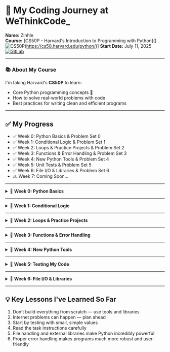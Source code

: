 # 🌱 My Coding Journey at WeThinkCode_ 

**Name:** Zinhle  
**Course:** [CS50P - Harvard's Introduction to Programming with Python]([![CS50P](https://img.shields.io/badge/CS50P-Python_Programming-003366?logo=python])(https://cs50.harvard.edu/python/)]
**Start Date:** July 11, 2025  
[![GitLab](https://img.shields.io/badge/GitLab-Mirror-orange?logo=gitlab)](https://gitlab.com/ZinhleH-thanos/wethinkcode-pre-academy)

---

### 📚 About My Course  
I'm taking Harvard's **CS50P** to learn:  
- Core Python programming concepts 🐍  
- How to solve real-world problems with code  
- Best practices for writing clean and efficient programs

---

## ✅ My Progress
- ✅ Week 0: Python Basics & Problem Set 0
- ✅ Week 1: Conditional Logic & Problem Set 1
- ✅ Week 2: Loops & Practice Projects & Problem Set 2
- ✅ Week 3: Functions & Error Handling & Problem Set 3 
- ✅ Week 4: New Python Tools & Problem Set 4
- ✅ Week 5: Unit Tests & Problem Set 5
- ✅ Week 6: File I/O & Libraries & Problem Set 6
- 🔜 Week 7: Coming Soon...

---

<details>
<summary>📅 <strong>Week 0: Python Basics </strong></summary>

### 🧠 What I Learned
- How to interact with users using input and print
- Using string methods like lowercase and replace
- Performing basic math operations

### 💻 Projects I Worked On
- indoor.py — makes text lowercase  
- playback.py — slows down speech by adding pauses  
- faces.py — replaces :) and :( with emojis  
- einstein.py — calculates energy from mass  
- tip.py — calculates tips at restaurants  

### ⚠️ Challenges I Faced
**July 12:**  
Created a file in the wrong folder and had to move it

**July 13:**  
Faced Git push errors and resolved them

**July 14:**  
Created file names with spaces and learned to rename them properly

### 😄 How I Felt  
I was proud to finish my first week! Git was a bit confusing, but I started getting the hang of it. Excited to learn conditionals next.

</details>

---

<details>
<summary>📅 <strong>Week 1: Conditional Logic </strong></summary>

### 🧠 What I Learned
- Writing programs that make decisions using conditions
- Cleaning and formatting user input
- Converting time formats

### 💻 Projects I Worked On
- deep.py — checks for a specific response  
- bank.py — responds to greetings  
- extensions.py — identifies file types  
- interpreter.py — performs basic calculations  
- meal.py — identifies mealtimes  

### 💡 Something New I Tried
Learned to convert time more precisely using hour and minute values

### 😄 How I Felt  
Week 1 felt more challenging than Week 0, but it was fun! I liked building small apps that respond differently based on user input.

</details>

---

<details>
<summary>📅 <strong>Week 2: Loops & Practice Projects </strong></summary>

### 🧠 What I Learned
- How loops work in Python  
- Using repetition to improve user interaction  
- Validating input and retrying when necessary  
- Creating functions to organize code better  

### 💻 Projects I Worked On
- camel.py — converts camelCase to snake_case  
- coke.py — simulates a coin-based vending machine  
- twttr.py — removes vowels from words  
- plates.py — validates custom license plates  
- nutrition.py — gives fruit calorie info  

### 😄 How I Felt  
This week had a lot more logic and testing involved, but I loved the challenge. I’m getting better at understanding what a task wants, but I still struggle a bit with how to write the code itself. I hope that improves with time.

### 🛠 Tools I'm Using
- CS50 Codespace  
- GitHub and GitLab  
- VS Code  

</details>

---

<details>
<summary>📅 <strong>Week 3: Functions & Error Handling </strong></summary>

### 🧠 What I Learned
- Creating functions for reusable logic  
- Working with dictionaries and menus  
- Counting and sorting data  
- Converting between date formats  
- Handling errors with try/except  

### 💻 Projects I Worked On
- fuel.py — converts fractions to percentages  
- taqueria.py — tracks orders and totals  
- grocery.py — counts and sorts grocery items  
- outdated.py — changes date formats  

### ⚠️ Challenges I Faced
**July 31:**  
- Struggled with validating fractions  
- Had issues with case sensitivity in input  
- Learned how to carefully handle unusual date formats

### 😄 How I Felt  
This week really tested my problem-solving skills! The date conversion task was especially tricky, but I felt proud when I solved it. I'm starting to see how everything I've learned fits together.

</details>

---

<details>
<summary>📅 <strong>Week 4: New Python Tools </strong></summary>

### 🧠 What I Learned
- Adding emojis to programs  
- Creating text art  
- Formatting names in lists  
- Making simple games and quizzes  
- Checking real-time data online  

### 💻 Projects I Worked On
- emojize.py — adds emojis using codes  
- figlet.py — creates large styled text  
- adieu.py — formats farewell messages  
- game.py — number guessing game  
- professor.py — math quiz  
- bitcoin.py — checks Bitcoin prices  

### ⚠️ Problems I Solved

**August 11:**  
- Fixed issues with online data not loading  
- Corrected math quiz scoring  

**August 12:**  
- Reinstalled tools that weren’t working  
- Fixed emoji and font display problems  

### 🔧 New Things I Tried
1. Installing external tools  
2. Using open-source libraries  
3. Accessing live data from the web  
4. Writing programs with multiple features  

### 😄 How I Felt  
This week was tough but exciting! The tools I used made Python feel more powerful. The Bitcoin checker made me feel like a real programmer. I still need to practice using libraries and modules better.

</details>

---

<details>
<summary>📅 <strong>Week 5: Testing My Code </strong></summary>

### 🧠 What I Learned
- How to write **simple tests** for my code (using something called `pytest`)
- Why testing is important (it catches mistakes before they become problems!)
- How to check if my code works perfectly (using `check50`)

### 💻 Projects I Worked On
1. **Testing my twttr** (`twttr.py`)  
   - Made a program that removes vowels from words (like Twitter → Twttr)
   - Learned to test it with ALL CAPS words and mixed words

2. **Back to the Bank** (`bank.py`)  
   - Made a bank greeting program that gives $0 for "hello", $20 for "hi", $100 otherwise
   - Had to make sure it works even if people type "HeLLo" weirdly

3. **Vanity Plates** (`plates.py`)  
   - Made a license plate checker (so cool!)
   - Hardest part: Making sure numbers only come at the end (like "CS50" is okay but "CS50P" isn't)

4. **Refueling** (`fuel.py`)  
   - Made a fuel gauge that shows E (empty) or F (full)
   - Tricky part: Handling fractions like 1/100 and 99/100 correctly

### ⚠️ Challenges I Faced
**August 16:**  
- My license plate checker kept saying "AAA22A" was valid (it's not!)
- Fixed it by checking if letters come after numbers

**August 17:**  
- My fuel gauge showed 1% when it should say "E"
- Added a special check for numbers 1% or lower

**August 18:**  
- Tests failed when people typed "hElLo" with mixed caps
- Used `.lower()` to make all greetings lowercase first

### 😄 How I Felt  
This week was tough but really interesting! I never thought about testing my code before. At first, I didn't understand why we needed tests, but now I see how they help catch sneaky bugs. I'm proud that I made all my programs pass every test!

The license plate problem was the hardest - I had to rewrite my code 3 times! But when all tests finally passed, it felt amazing. I'm starting to feel like a real programmer!

### 🌟 Favorite Moment
When my fuel gauge correctly showed "F" for 99% full - it felt like magic!
</details>

---

<details> <summary>📅 <strong>Week 6: File I/O & Libraries </strong></summary>
### 🧠 What I Learned
   -How to read from and write to files in Python
   -Working with CSV files and data processing
   -Using external libraries like tabulate and Pillow
   -Handling command-line arguments with sys.argv
   -Validating file types and handling errors

### 💻 Projects I Worked On
1. **Lines of Code Counter** (`lines.py`)
   -Counts actual code lines in Python files, ignoring comments and blank lines
   -Learned to validate file extensions and handle command-line arguments

2. **Pizza Menu Formatter** (`pizza.py`)
   -Uses the tabulate library to create beautiful ASCII tables from CSV data
   -Learned to install and use external Python packages

3. **Data Cleaner** (`scourgify.py`)
   -Processes CSV files to split combined names into first/last columns
   -Practiced working with CSV data and transforming it

4. **Image Processor** (`shirt.py`)
   -Uses the Pillow library to overlay CS50 shirts on images
   -Learned basic image processing and manipulation

### ⚠️ Challenges I Faced
   -File Validation: Making sure programs check for correct file extensions (.py, .csv, .jpg/.png)
   -Library Installation: Had to learn how to install external packages using pip
   -Command-Line Arguments: Properly handling different numbers of arguments and error messages
   -Image Processing: Understanding how to resize, crop, and overlay images correctly

### 🔧 New Tools & Libraries
   -sys for command-line arguments and exiting programs
   -csv for working with CSV files
   -tabulate for creating formatted tables
   -Pillow (PIL) for image processing
   -os.path for file path operations

### 😄 How I Felt
This week was amazing! I felt like a "real" programmer working with files, data, and images. The pizza formatter was my favorite - seeing plain CSV data turn into beautiful tables felt like magic. The image processing was challenging but so rewarding when I got it working.

-I'm starting to see how all the pieces fit together - command-line arguments, file handling, data processing, and using external libraries. This week made me feel like I could build useful tools that solve real problems!

</details>

---

## 💡 Key Lessons I've Learned So Far

1. Don’t build everything from scratch — use tools and libraries  
2. Internet problems can happen — plan ahead  
3. Start by testing with small, simple values  
4. Read the task instructions carefully
5. File handling and external libraries make Python incredibly powerful
6. Proper error handling makes programs much more robust and user-friendly

